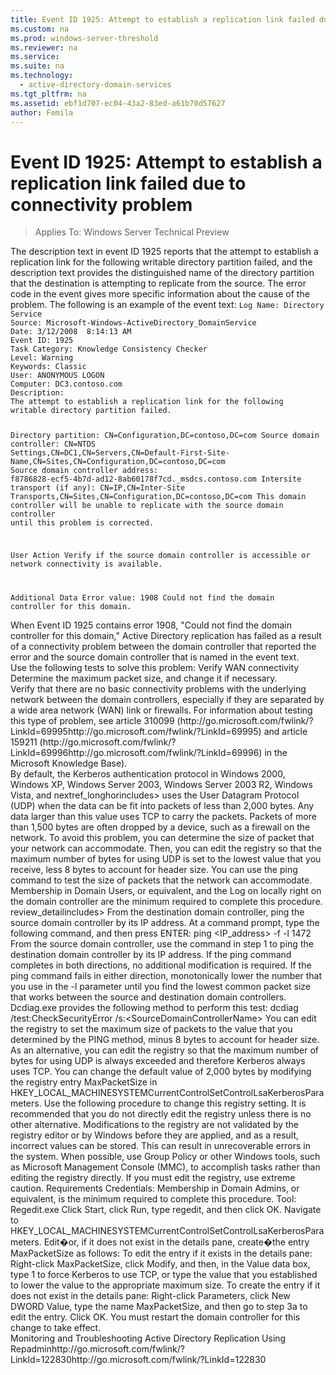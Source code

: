 ```yaml
---
title: Event ID 1925: Attempt to establish a replication link failed due to connectivity problem
ms.custom: na
ms.prod: windows-server-threshold
ms.reviewer: na
ms.service: 
ms.suite: na
ms.technology: 
  - active-directory-domain-services
ms.tgt_pltfrm: na
ms.assetid: ebf1d707-ec04-43a2-83ed-a61b70d57627
author: Femila
---
```

# Event ID 1925: Attempt to establish a replication link failed due to connectivity problem

>Applies To: Windows Server Technical Preview

<?xml version="1.0" encoding="utf-8"?>
<developerConceptualDocument xmlns="http://ddue.schemas.microsoft.com/authoring/2003/5" xmlns:xlink="http://www.w3.org/1999/xlink" xmlns:xsi="http://www.w3.org/2001/XMLSchema-instance" xsi:schemaLocation="http://ddue.schemas.microsoft.com/authoring/2003/5 http://clixdevr3.blob.core.windows.net/ddueschema/developer.xsd">
  <introduction>
    <para>The description text in event ID 1925 reports that the attempt to establish a replication link for the following writable directory partition failed, and the description text provides the distinguished name of the directory partition that the destination is attempting to replicate from the source. The error code in the event gives more specific information about the cause of the problem.</para>
    <para>The following is an example of the event text: </para>
    <code>Log Name: Directory Service
Source: Microsoft-Windows-ActiveDirectory_DomainService
Date: 3/12/2008  8:14:13 AM
Event ID: 1925
Task Category: Knowledge Consistency Checker 
Level: Warning
Keywords: Classic
User: ANONYMOUS LOGON
Computer: DC3.contoso.com
Description:
The attempt to establish a replication link for the following 
writable directory partition failed. 

Directory partition: 
CN=Configuration,DC=contoso,DC=com 
Source domain controller: 
CN=NTDS Settings,CN=DC1,CN=Servers,CN=Default-First-Site-Name,CN=Sites,CN=Configuration,DC=contoso,DC=com 
Source domain controller address: 
f8786828-ecf5-4b7d-ad12-8ab60178f7cd._msdcs.contoso.com 
Intersite transport (if any): 
CN=IP,CN=Inter-Site Transports,CN=Sites,CN=Configuration,DC=contoso,DC=com
This domain controller will be unable to replicate with the source 
domain controller until this problem is corrected.

User Action 
Verify if the source domain controller is accessible or network 
connectivity is available. 

Additional Data 
Error value: 
1908 Could not find the domain controller for this domain.</code>
  </introduction>
  <section>
    <title>Diagnosis</title>
    <content>
      <para>When Event ID 1925 contains error 1908, "Could not find the domain controller for this domain," Active Directory replication has failed as a result of a connectivity problem between the domain controller that reported the error and the source domain controller that is named in the event text. </para>
    </content>
  </section>
  <section>
    <title>Resolution</title>
    <content>
      <para>Use the following tests to solve this problem: </para>
      <list class="bullet">
        <listItem>
          <para>
            <link xlink:href="#BKMK_verifyWAN">Verify WAN connectivity</link>
          </para>
        </listItem>
        <listItem>
          <para>
            <link xlink:href="#BKMK_MaxPacket">Determine the maximum packet size</link>, and change it if necessary.</para>
        </listItem>
      </list>
    </content>
    <sections>
      <section address="BKMK_verifyWAN">
        <title>Verify WAN connectivity</title>
        <content>
          <para>Verify that there are no basic connectivity problems with the underlying network between the domain controllers, especially if they are separated by a wide area network (WAN) link or firewalls. For information about testing this type of problem, see article 310099 (<externalLink><linkText>http://go.microsoft.com/fwlink/?LinkId=69995</linkText><linkUri>http://go.microsoft.com/fwlink/?LinkId=69995</linkUri></externalLink>) and article 159211 (<externalLink><linkText>http://go.microsoft.com/fwlink/?LinkId=69996</linkText><linkUri>http://go.microsoft.com/fwlink/?LinkId=69996</linkUri></externalLink>) in the Microsoft Knowledge Base).</para>
        </content>
      </section>
      <section address="BKMK_MaxPacket">
        <title>Determine maximum packet size</title>
        <content>
          <para>By default, the Kerberos authentication protocol in Windows 2000, Windows XP, Windows Server 2003, Windows Server 2003 R2, Windows Vista, and <token>nextref_longhorincludes> uses the User Datagram Protocol (UDP) when the data can be fit into packets of less than 2,000 bytes. Any data larger than this value uses TCP to carry the packets. Packets of more than 1,500 bytes are often dropped by a device, such as a firewall on the network. </para>
          <para>To avoid this problem, you can determine the size of packet that your network can accommodate. Then, you can edit the registry so that the maximum number of bytes for using UDP is set to the lowest value that you receive, less 8 bytes to account for header size.</para>
          <para>You can use the <system>ping</system> command to test the size of packets that the network can accommodate. </para>
          <para>Membership in <embeddedLabel>Domain Users</embeddedLabel>, or equivalent, and the <embeddedLabel>Log on locally</embeddedLabel> right on the domain controller are the minimum required to complete this procedure. <token>review_detailincludes></para>
          <procedure>
            <title>To determine the lowest common packet size</title>
            <steps class="ordered">
              <step>
                <content>
                  <para>From the destination domain controller, ping the source domain controller by its IP address. At a command prompt, type the following command, and then press ENTER:</para>
                  <para>
                    <codeInline>ping &lt;IP_address&gt; -f -l 1472</codeInline>
                  </para>
                </content>
              </step>
              <step>
                <content>
                  <para>From the source domain controller, use the command in step 1 to ping the destination domain controller by its IP address.</para>
                </content>
              </step>
              <step>
                <content>
                  <para>If the <codeInline>ping</codeInline> command completes in both directions, no additional modification is required.</para>
                </content>
              </step>
              <step>
                <content>
                  <para>If the <codeInline>ping</codeInline> command fails in either direction, monotonically lower the number that you use in the <codeInline>-l</codeInline> parameter until you find the lowest common packet size that works between the source and destination domain controllers.</para>
                </content>
              </step>
            </steps>
          </procedure>
          <alert class="note">
            <para>Dcdiag.exe provides the following method to perform this test: </para>
            <para>
              <codeInline>dcdiag /test:CheckSecurityError /s:&lt;SourceDomainControllerName&gt;</codeInline>
            </para>
          </alert>
          <para>You can edit the registry to set the maximum size of packets to the value that you determined by the PING method, minus 8 bytes to account for header size. As an alternative, you can edit the registry so that the maximum number of bytes for using UDP is always exceeded and therefore Kerberos always uses TCP.</para>
          <para>You can change the default value of 2,000 bytes by modifying the registry entry <embeddedLabel>MaxPacketSize</embeddedLabel> in <embeddedLabel>HKEY_LOCAL_MACHINESYSTEMCurrentControlSetControlLsaKerberosParameters</embeddedLabel>. Use the following procedure to change this registry setting.</para>
          <alert class="caution">
            <para>It is recommended that you do not directly edit the registry unless there is no other alternative. Modifications to the registry are not validated by the registry editor or by Windows before they are applied, and as a result, incorrect values can be stored. This can result in unrecoverable errors in the system. When possible, use Group Policy or other Windows tools, such as Microsoft Management Console (MMC), to accomplish tasks rather than editing the registry directly. If you must edit the registry, use extreme caution.</para>
          </alert>
          <para>
            <embeddedLabel>Requirements</embeddedLabel>
          </para>
          <list class="bullet">
            <listItem>
              <para>Credentials: Membership in <embeddedLabel>Domain Admins</embeddedLabel>, or equivalent, is the minimum required to complete this procedure.</para>
            </listItem>
            <listItem>
              <para>Tool: Regedit.exe</para>
            </listItem>
          </list>
          <procedure>
            <title>To change the maximum packet size</title>
            <steps class="ordered">
              <step>
                <content>
                  <para>Click <ui>Start</ui>, click <ui>Run</ui>, type <userInput>regedit</userInput>, and then click <ui>OK</ui>.</para>
                </content>
              </step>
              <step>
                <content>
                  <para>Navigate to <ui>HKEY_LOCAL_MACHINESYSTEMCurrentControlSetControlLsaKerberosParameters</ui>.</para>
                </content>
              </step>
              <step>
                <content>
                  <para>Edit�or, if it does not exist in the details pane, create�the entry <embeddedLabel>MaxPacketSize</embeddedLabel> as follows:</para>
                  <list class="ordered">
                    <listItem>
                      <para>To edit the entry if it exists in the details pane:</para>
                      <para>Right-click <ui>MaxPacketSize</ui>, click <ui>Modify</ui>, and then, in the <ui>Value data</ui> box, type <ui>1</ui> to force Kerberos to use TCP, or type the value that you established to lower the value to the appropriate maximum size.</para>
                    </listItem>
                    <listItem>
                      <para>To create the entry if it does not exist in the details pane: </para>
                      <para>Right-click <ui>Parameters</ui>, click <ui>New DWORD Value</ui>, type the name <userInput>MaxPacketSize</userInput>, and then go to step 3a to edit the entry.</para>
                    </listItem>
                  </list>
                </content>
              </step>
              <step>
                <content>
                  <para>Click <ui>OK</ui>.</para>
                </content>
              </step>
              <step>
                <content>
                  <para>You must restart the domain controller for this change to take effect.</para>
                </content>
              </step>
            </steps>
          </procedure>
        </content>
      </section>
    </sections>
  </section>
  <relatedTopics>
<externalLink><linkText>Monitoring and Troubleshooting Active Directory Replication Using Repadmin</linkText><linkAlternateText>http://go.microsoft.com/fwlink/?LinkId=122830</linkAlternateText><linkUri>http://go.microsoft.com/fwlink/?LinkId=122830</linkUri></externalLink>
</relatedTopics>
</developerConceptualDocument>


